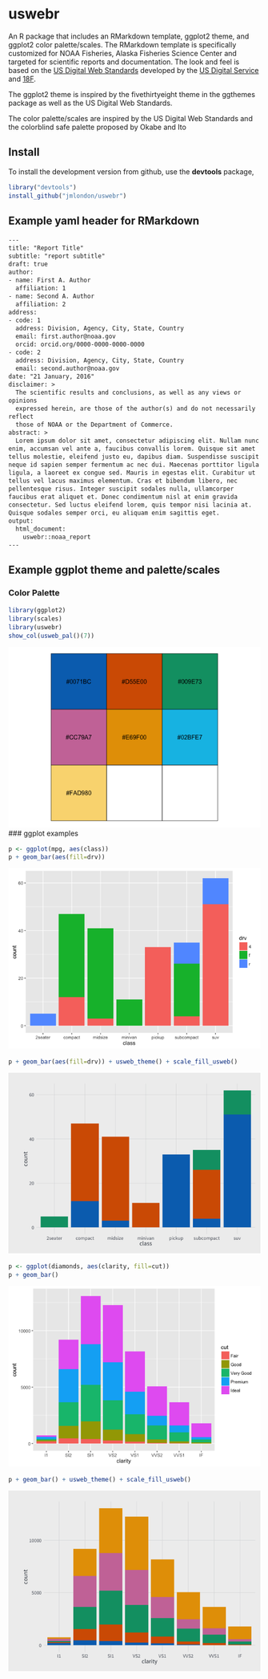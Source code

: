 <!-- README.md is generated from README.Rmd. Please edit that file -->
uswebr
======

An R package that includes an RMarkdown template, ggplot2 theme, and ggplot2 color palette/scales. The RMarkdown template is specifically customized for NOAA Fisheries, Alaska Fisheries Science Center and targeted for scientific reports and documentation. The look and feel is based on the [US Digital Web Standards](https://playbook.cio.gov/designstandards/) developed by the [US Digital Service](https://www.whitehouse.gov/digital/united-states-digital-service) and [18F](https://18f.gsa.gov/).

The ggplot2 theme is inspired by the fivethirtyeight theme in the ggthemes package as well as the US Digital Web Standards.

The color palette/scales are inspired by the US Digital Web Standards and the colorblind safe palette proposed by Okabe and Ito

Install
-------

To install the development version from github, use the **devtools** package,

``` r
library("devtools")
install_github("jmlondon/uswebr")
```

Example yaml header for RMarkdown
---------------------------------

    ---
    title: "Report Title"
    subtitle: "report subtitle"
    draft: true
    author:
    - name: First A. Author
      affiliation: 1
    - name: Second A. Author
      affiliation: 2
    address:
    - code: 1
      address: Division, Agency, City, State, Country 
      email: first.author@noaa.gov
      orcid: orcid.org/0000-0000-0000-0000
    - code: 2
      address: Division, Agency, City, State, Country 
      email: second.author@noaa.gov
    date: "21 January, 2016"
    disclaimer: >
      The scientific results and conclusions, as well as any views or opinions 
      expressed herein, are those of the author(s) and do not necessarily reflect 
      those of NOAA or the Department of Commerce.
    abstract: >
      Lorem ipsum dolor sit amet, consectetur adipiscing elit. Nullam nunc enim, accumsan vel ante a, faucibus convallis lorem. Quisque sit amet tellus molestie, eleifend justo eu, dapibus diam. Suspendisse suscipit neque id sapien semper fermentum ac nec dui. Maecenas porttitor ligula ligula, a laoreet ex congue sed. Mauris in egestas elit. Curabitur ut tellus vel lacus maximus elementum. Cras et bibendum libero, nec pellentesque risus. Integer suscipit sodales nulla, ullamcorper faucibus erat aliquet et. Donec condimentum nisl at enim gravida consectetur. Sed luctus eleifend lorem, quis tempor nisi lacinia at. Quisque sodales semper orci, eu aliquam enim sagittis eget.
    output:
      html_document:
        uswebr::noaa_report
    ---

Example ggplot theme and palette/scales
---------------------------------------

### Color Palette

``` r
library(ggplot2)
library(scales)
library(uswebr)
show_col(usweb_pal()(7))
```

![](README_files/figure-markdown_github/unnamed-chunk-1-1.png)
 \#\#\# ggplot examples

``` r
p <- ggplot(mpg, aes(class))
p + geom_bar(aes(fill=drv))
```

![](README_files/figure-markdown_github/unnamed-chunk-2-1.png)

``` r
p + geom_bar(aes(fill=drv)) + usweb_theme() + scale_fill_usweb()
```

![](README_files/figure-markdown_github/unnamed-chunk-2-2.png)

``` r
p <- ggplot(diamonds, aes(clarity, fill=cut))
p + geom_bar()
```

![](README_files/figure-markdown_github/unnamed-chunk-2-3.png)

``` r
p + geom_bar() + usweb_theme() + scale_fill_usweb()
```

![](README_files/figure-markdown_github/unnamed-chunk-2-4.png)
